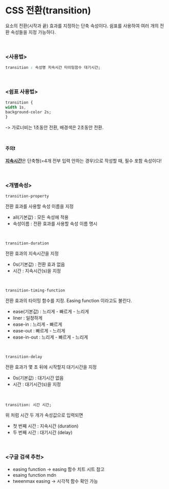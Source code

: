 # CSS 전환(transition)

요소의 전환(시작과 끝) 효과를 지정하는 단축 속성이다. 쉼표를 사용하여 여러 개의 전환 속성들을 지정 가능하다.

<br>

### <사용법>

```css
transition : 속성명 지속시간 타이밍함수 대기시간;
```

<br>

### <쉼표 사용법>

```css
transition {
width 1s,
background-color 2s;
}
```
-> 가로너비는 1초동안 전환, 배경색은 2초동안 전환.

<br>

**주의❗️**

<u>**지속시간**</u>은 단축형(=4개 전부 입력 안하는 경우)으로 작성할 때, 필수 포함 속성이다!

<br>

### <개별속성>

`transition-property`

전환 효과를 사용할 속성 이름을 지정
- all(기본값) : 모든 속성에 적용
- 속성이름 : 전환 효과를 사용할 속성 이름 명시

<br>

`transition-duration`

전환 효과의 지속시간을 지정
- 0s(기본값) : 전환 효과 없음
- 시간 : 지속시간(s)을 지정

<br>

`transition-timing-function`

전환 효과의 타이밍 함수를 지정. Easing function 이라고도 불린다.
- ease(기본값) : 느리게 - 빠르게 - 느리게
- liner : 일정하게
- ease-in : 느리게 - 빠르게
- ease-out : 빠르게 - 느리게
- ease-in-out : 느리게 - 빠르게 - 느리게

<br>

`transition-delay`

전환 효과가 몇 초 뒤에 시작할지 대기시간을 지정
- 0s(기본값) : 대기시간 없음
- 시간 : 대기시간(s)을 지정

<br>

`transition: 시간 시간;`

위 처럼 시간 두 개가 속성값으로 입력되면
- 첫 번째 시간 : 지속시간 (duration)
- 두 번째 시간 : 대기시간 (delay)

<br>

### <구글 검색 추천>
* easing function -> easing 함수 치트 시트 참고
* esaing function mdn
* tweenmax easing -> 시각적 함수 확인 가능